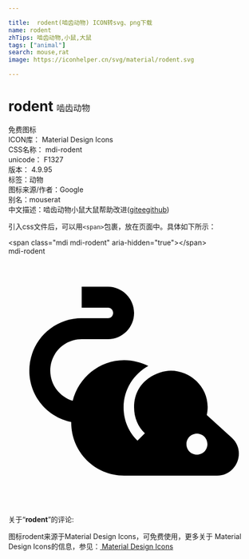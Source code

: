 ```yaml
---

title:  rodent(啮齿动物) ICON转svg、png下载
name: rodent
zhTips: 啮齿动物,小鼠,大鼠
tags: ["animal"]
search: mouse,rat
image: https://iconhelper.cn/svg/material/rodent.svg

---
```


# rodent  <small style="font-size: 60%;font-weight: 100">啮齿动物</small>


<div class="detail-page">
<p>
<span><span class="badge-success badge">免费图标</span> </span>
<br/>
<span>
ICON库：
<span class="badge-secondary badge">Material Design Icons</span> 
</span>
<br/>
<span>
CSS名称：
<span class="badge-secondary badge">mdi-rodent</span> 
</span>
<br/>
<span>
unicode：
<span class="badge-secondary badge">F1327</span> 
<copy-btn content='F1327' btn-title=""></copy-btn>
<copy-btn :content='String.fromCodePoint(parseInt("F1327", 16))' btn-title="复制U"></copy-btn>
</span>
<br/>
<span>
版本：
<span class="badge-secondary badge">4.9.95</span> 
</span><br/><span>标签：<span class="badge-light badge"><router-link to="/tags/animal.html">动物</router-link></span></span>
<br/>
<span>图标来源/作者：<span class="badge-light badge">Google</span></span> 
<br/>
<span>别名：<span class="badge-light badge">mouse</span><span class="badge-light badge">rat</span></span><br/><span class="zh-detail">中文描述：<span class="badge-primary badge">啮齿动物</span><span class="badge-primary badge">小鼠</span><span class="badge-primary badge">大鼠</span><span class="help-link"><span>帮助改进</span>(<a href="https://gitee.com/liuwave/icon-helper/edit/master/json/material/rodent.json" target="_blank" rel="noopener noreferrer">gitee</a><a href="https://github.com/liuwave/icon-helper/edit/master/json/material/rodent.json" target="_blank" rel="noopener noreferrer">github</a></span>)</span><br/>
</p>
</div>
<div class="alert alert-dark">
  <i class="mdi mdi-rodent mdi-48px"></i>
  <i class="mdi mdi-rodent mdi-36px"></i>
  <i class="mdi mdi-rodent mdi-24px"></i>
  <i class="mdi mdi-rodent mdi-18px"></i>
</div>
<div>
  <p>引入css文件后，可以用<code>&lt;span&gt;</code>包裹，放在页面中。具体如下所示：    
  </p>
  <div class="alert alert-primary" style="font-size: 14px">
    &lt;span class="mdi mdi-rodent" aria-hidden="true"&gt;&lt;/span&gt;
    <copy-btn content='<span class="mdi mdi-rodent" aria-hidden="true"></span>'></copy-btn>
  </div>
  <div class="alert alert-secondary">
    <i class="mdi mdi-rodent"
    style="font-size: 24px"
    aria-hidden="true"></i> mdi-rodent
    <copy-btn content="mdi-rodent" btn-title="复制图标名称"></copy-btn>
  </div>
</div>
<div id="svg" class="svg-wrap">
<svg xmlns="http://www.w3.org/2000/svg" viewBox="0 0 24 24"><path d="M21.33 17.39C22.73 18.66 21.8 21 19.92 21H11.06C8.25 21 6 18.75 6 15.94V15.89C3.7 15.42 2 13.41 2 11C2 8.25 4.22 6 7 6H9.5C9.8 6 10 5.77 10 5.5S9.8 5 9.5 5H7V3H9.5C10.88 3 12 4.13 12 5.5C12 6.89 10.88 8 9.5 8H7C5.34 8 4 9.33 4 11C4 12.37 4.92 13.5 6.14 13.87C6.7 11.67 8.67 10 11.06 10C11.86 10 12.66 10.22 13.36 10.55C11.95 11.34 11 12.8 11 14.5C11 15.75 11.5 16.87 12.33 17.67L13.03 16.97C12.38 16.36 12 15.47 12 14.5C12 11.91 14.34 11 15.5 11C17.58 11 19.45 12.89 18.94 15.23L21.33 17.39M18 19C18.56 19 19 18.56 19 18S18.56 17 18 17 17 17.44 17 18 17.44 19 18 19Z" /></svg>
</div>
<detail full-name='mdi-rodent'></detail>
<div class="icon-detail__container">
<p>关于“<b>rodent</b>”的评论:</p>
</div>
<Vssue title="关于“rodent”的评论" />    
<div><p>图标rodent来源于Material Design Icons，可免费使用，更多关于 Material Design Icons的信息，参见：<a target="_blank" href="https://iconhelper.cn/material.html"> Material Design Icons</a>
</p></div>
